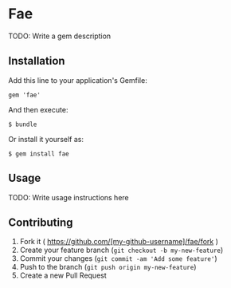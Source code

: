 # Fae

TODO: Write a gem description

## Installation

Add this line to your application's Gemfile:

    gem 'fae'

And then execute:

    $ bundle

Or install it yourself as:

    $ gem install fae

## Usage

TODO: Write usage instructions here

## Contributing

1. Fork it ( https://github.com/[my-github-username]/fae/fork )
2. Create your feature branch (`git checkout -b my-new-feature`)
3. Commit your changes (`git commit -am 'Add some feature'`)
4. Push to the branch (`git push origin my-new-feature`)
5. Create a new Pull Request

